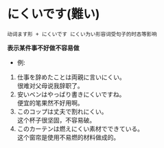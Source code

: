 # にくいです(難い)  
```
动词ます形 + にくいです にくい为い形容词受句子的时态等影响
```  
**表示某件事不好做不容易做**  
* 例:  
1. 仕事を辞めたことは両親に言いにくい。  
很难对父母说我辞职了。  
2. 安いベンはやっばり書きにくいですね。  
便宜的笔果然不好用啊。  
3. このコップは丈夫で割れにくい。  
这个杯子很坚固，不容易破。
4. このカーテンは燃えにくい素材でできている。  
这个窗帘是使用不易燃的材料做成的。  
